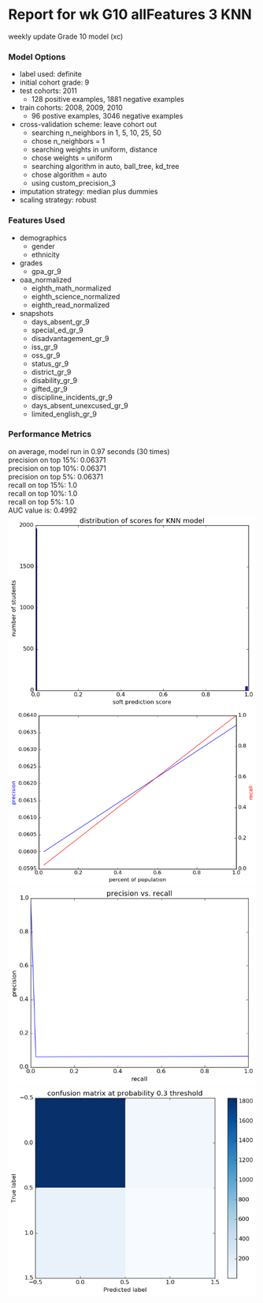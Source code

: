 # Report for wk G10 allFeatures 3 KNN
weekly update Grade 10 model (xc)

### Model Options
* label used: definite
* initial cohort grade: 9
* test cohorts: 2011
	 * 128 positive examples, 1881 negative examples
* train cohorts: 2008, 2009, 2010
	 * 96 postive examples, 3046 negative examples
* cross-validation scheme: leave cohort out
	 * searching n_neighbors in 1, 5, 10, 25, 50
	 * chose n_neighbors = 1
	 * searching weights in uniform, distance
	 * chose weights = uniform
	 * searching algorithm in auto, ball_tree, kd_tree
	 * chose algorithm = auto
	 * using custom_precision_3
* imputation strategy: median plus dummies
* scaling strategy: robust

### Features Used
* demographics
	 * gender
	 * ethnicity
* grades
	 * gpa_gr_9
* oaa_normalized
	 * eighth_math_normalized
	 * eighth_science_normalized
	 * eighth_read_normalized
* snapshots
	 * days_absent_gr_9
	 * special_ed_gr_9
	 * disadvantagement_gr_9
	 * iss_gr_9
	 * oss_gr_9
	 * status_gr_9
	 * district_gr_9
	 * disability_gr_9
	 * gifted_gr_9
	 * discipline_incidents_gr_9
	 * days_absent_unexcused_gr_9
	 * limited_english_gr_9

### Performance Metrics
on average, model run in 0.97 seconds (30 times) <br/>precision on top 15%: 0.06371 <br/>precision on top 10%: 0.06371 <br/>precision on top 5%: 0.06371 <br/>recall on top 15%: 1.0 <br/>recall on top 10%: 1.0 <br/>recall on top 5%: 1.0 <br/>AUC value is: 0.4992 <br/>![wk_G10_allFeatures_3_KNN_score_dist.png](figs/wk_G10_allFeatures_3_KNN_score_dist.png)
![wk_G10_allFeatures_3_KNN_precision_recall_at_k.png](figs/wk_G10_allFeatures_3_KNN_precision_recall_at_k.png)
![wk_G10_allFeatures_3_KNN_pr_vs_threshold.png](figs/wk_G10_allFeatures_3_KNN_pr_vs_threshold.png)
![wk_G10_allFeatures_3_KNN_confusion_mat_0.3.png](figs/wk_G10_allFeatures_3_KNN_confusion_mat_0.3.png)
